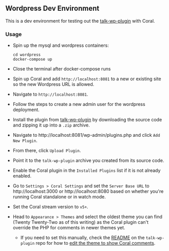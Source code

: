 ## Wordpress Dev Environment

This is a dev environment for testing out the [talk-wp-plugin](https://github.com/coralproject/talk-wp-plugin) with Coral.

### Usage

- Spin up the mysql and wordpress containers:

    ```
    cd wordpress
    docker-compose up
    ```

- Close the terminal after docker-compose runs

- Spin up Coral and add `http://localhost:8081` to a new or existing site so the new Wordpress URL is allowed.

- Navigate to `http://localhost:8081`.

- Follow the steps to create a new admin user for the wordpress deployment.

- Install the plugin from [talk-wp-plugin](https://github.com/coralproject/talk-wp-plugin) by downloading the source code and zipping it up into a `.zip` archive.

- Navigate to http://localhost:8081/wp-admin/plugins.php and click `Add New Plugin`.

- From there, click `Upload Plugin`.

- Point it to the `talk-wp-plugin` archive you created from its source code.

- Enable the Coral plugin in the `Installed Plugins` list if it is not already enabled.

- Go to `Settings > Coral Settings` and set the `Server Base URL` to http://localhost:3000 or http://localhost:8080 based on whether you're running Coral standalone or in watch mode.

- Set the Coral stream version to `v5+`.

- Head to `Appearance > Themes` and select the oldest theme you can find (Twenty Twenty-Two as of this writing) as the Coral plugin can't override the PHP for comments in newer themes yet.
    - If you need to set this manually, check the [README](https://github.com/coralproject/talk-wp-plugin?tab=readme-ov-file#theme-usage) on the `talk-wp-plugin` repo for how to [edit the theme to show Coral comments](https://github.com/coralproject/talk-wp-plugin?tab=readme-ov-file#theme-usage).